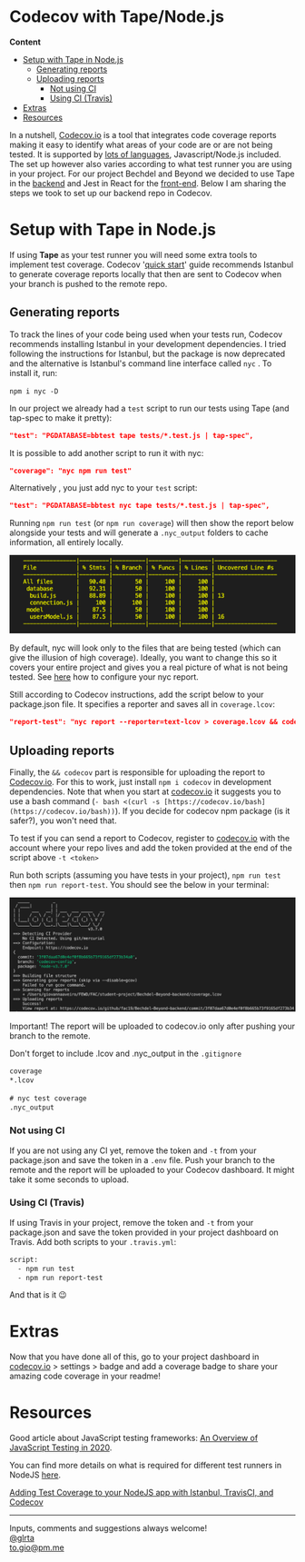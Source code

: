 <!-- omit in toc -->
# Codecov with Tape/Node.js

**Content**

- [Setup with Tape in Node.js](#setup-with-tape-in-nodejs)
  - [Generating reports](#generating-reports)
  - [Uploading reports](#uploading-reports)
    - [Not using CI](#not-using-ci)
    - [Using CI (Travis)](#using-ci-travis)
- [Extras](#extras)
- [Resources](#resources)

In a nutshell, [Codecov.io](http://codecov.io) is a tool that integrates code coverage reports making it easy to identify what areas of your code are or are not being tested. It is supported by [lots of languages](https://docs.codecov.io/docs/supported-languages), Javascript/Node.js included. The set up however also varies according to what test runner you are using in your project. For our project Bechdel and Beyond we decided to use Tape in the [backend](https://github.com/fac19/Bechdel-Beyond-backend) and Jest in React for the [front-end](https://github.com/fac19/Bechdel-Beyond). Below I am sharing the steps we took to set up our backend repo in Codecov.

# Setup with Tape in Node.js

If using **Tape** as your test runner you will need some extra tools to implement test coverage. Codecov '[quick start](https://docs.codecov.io/docs/quick-start)' guide recommends Istanbul to generate coverage reports locally that then are sent to Codecov when your branch is pushed to the remote repo. 

## Generating reports

To track the lines of your code being used when your tests run, Codecov recommends installing Istanbul in your development dependencies. I tried following the instructions for Istanbul, but the package is now deprecated and the alternative is Istanbul's command line interface called `nyc` . To install it, run:

 `npm i nyc -D`

In our project we already had a `test` script to run our tests using Tape (and tap-spec to make it pretty):

```json
"test": "PGDATABASE=bbtest tape tests/*.test.js | tap-spec",
```

It is possible to add another script to run it with nyc:

```json
"coverage": "nyc npm run test"
```

Alternatively , you just add nyc to your `test` script:

```json
"test": "PGDATABASE=bbtest nyc tape tests/*.test.js | tap-spec",
```

Running `npm run test`  (or `npm run coverage`) will then show the report below alongside your tests and will generate a `.nyc_output` folders to cache information, all entirely locally.

![report example](./img/Screenshot_2020-05-21_at_09.03.32.png)

By default, nyc will look only to the files that are being tested (which can give the illusion of high coverage). Ideally, you want to change this so it covers your entire project and gives you a real picture of what is not being tested. See [here](https://github.com/istanbuljs/nyc#configuring-nyc) how to configure your nyc report.

 

Still according to Codecov instructions, add the script below to your package.json file. It specifies a reporter  and saves all in `coverage.lcov`:  

```json
"report-test": "nyc report --reporter=text-lcov > coverage.lcov && codecov",
```

## Uploading reports

Finally, the  `&& codecov` part is responsible for uploading the report to [Codecov.io](http://codecov.io). For this to work, just install `npm i codecov` in development dependencies. Note that when you start at [codecov.io](http://codecov.io) it suggests you to use a bash command (`- bash <(curl -s [https://codecov.io/bash](https://codecov.io/bash))`). If you decide for codecov npm package (is it safer?), you won't need that.

To test if you can send a report to Codecov, register to [codecov.io](http://codecov.io) with the account where your repo lives and add the token provided at the end of the script above `-t <token>`

Run both scripts (assuming you have tests in your project), `npm run test` then `npm run report-test`. You should see the below in your terminal:

![codecov report example](./img/Screenshot_2020-05-30_at_13.55.39.png)

Important! The report will be uploaded to codecov.io only after pushing your branch to the remote. 

Don't forget to include .lcov and .nyc_output in the `.gitignore`

```
coverage
*.lcov

# nyc test coverage
.nyc_output
```

### Not using CI

If you are not using any CI yet, remove the token and `-t` from your package.json and save the token in a `.env` file. Push your branch to the remote and the report will be uploaded to your Codecov dashboard. It might take it some seconds to upload.

### Using CI (Travis)

If using Travis in your project, remove the token and `-t` from your package.json and save the token provided in your project dashboard on Travis. Add both scripts to your `.travis.yml`:

```
script:
  - npm run test
  - npm run report-test
```

And that is it 😉

# Extras

Now that you have done all of this, go to your project dashboard in [codecov.io](http://code.io) > settings > badge and add a coverage badge to share your amazing code coverage in your readme! 

# Resources

Good article about JavaScript testing frameworks: [An Overview of JavaScript Testing in 2020](https://medium.com/welldone-software/an-overview-of-javascript-testing-7ce7298b9870).

You can find more details on what is required for different test runners in NodeJS [here](https://github.com/codecov/example-node). 

[Adding Test Coverage to your NodeJS app with Istanbul, TravisCI, and Codecov](https://medium.com/@erickzhao/adding-test-coverage-to-your-nodejs-app-with-codecov-istanbul-and-travisci-aa092c1e360c)

---

Inputs, comments and suggestions always welcome!</br>
[@glrta](https://github.com/glrta)</br>
to.gio@pm.me
